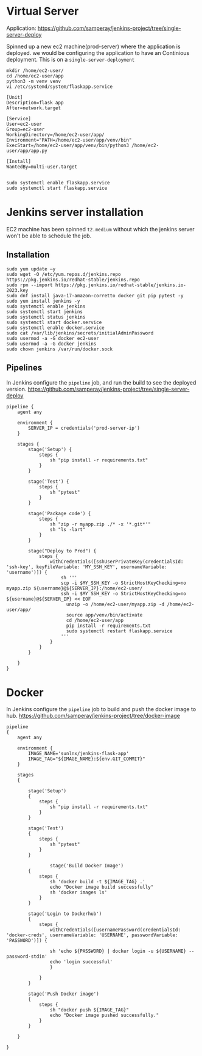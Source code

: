 # Virtual Server

Application: https://github.com/samperay/jenkins-project/tree/single-server-deploy

Spinned up a new ec2 machine(prod-server) where the application is deployed. we would be configuring the application to have an Continious deployment. This is on a `single-server-deployment` 

```
mkdir /home/ec2-user/
cd /home/ec2-user/app
python3 -m venv venv
vi /etc/systemd/system/flaskapp.service
   
[Unit]
Description=flask app 
After=network.target

[Service]
User=ec2-user
Group=ec2-user
WorkingDirectory=/home/ec2-user/app/
Environment="PATH=/home/ec2-user/app/venv/bin"
ExecStart=/home/ec2-user/app/venv/bin/python3 /home/ec2-user/app/app.py

[Install]
WantedBy=multi-user.target


sudo systemctl enable flaskapp.service
sudo systemctl start flaskapp.service
```

# Jenkins server installation 

EC2 machine has been spinned `t2.medium` without which the jenkins server won't be able to schedule the job.

## Installation

```
sudo yum update –y
sudo wget -O /etc/yum.repos.d/jenkins.repo https://pkg.jenkins.io/redhat-stable/jenkins.repo
sudo rpm --import https://pkg.jenkins.io/redhat-stable/jenkins.io-2023.key
sudo dnf install java-17-amazon-corretto docker git pip pytest -y
sudo yum install jenkins -y
sudo systemctl enable jenkins
sudo systemctl start jenkins
sudo systemctl status jenkins
sudo systemctl start docker.service
sudo systemctl enable docker.service
sudo cat /var/lib/jenkins/secrets/initialAdminPassword
sudo usermod -a -G docker ec2-user
sudo usermod -a -G docker jenkins
sudo chown jenkins /var/run/docker.sock
```

## Pipelines

In Jenkins configure the `pipeline` job, and run the build to see the deployed version.
https://github.com/samperay/jenkins-project/tree/single-server-deploy

```
pipeline {
	agent any 

	environment {
		SERVER_IP = credentials('prod-server-ip')
	}

	stages {
		stage('Setup') {
			steps {
				sh "pip install -r requirements.txt"
			}
		}

		stage('Test') {
			steps {
				sh "pytest"
			}
		}

		stage('Package code') {
			steps {
				sh "zip -r myapp.zip ./* -x '*.git*'"
				sh "ls -lart"
			}
		}

		stage("Deploy to Prod") {
			steps {
				withCredentials([sshUserPrivateKey(credentialsId: 'ssh-key', keyFileVariable: 'MY_SSH_KEY', usernameVariable: 'username')]) {
					sh '''
					scp -i $MY_SSH_KEY -o StrictHostKeyChecking=no myapp.zip ${username}@${SERVER_IP}:/home/ec2-user/
					ssh -i $MY_SSH_KEY -o StrictHostKeyChecking=no ${username}@${SERVER_IP} << EOF 
					  unzip -o /home/ec2-user/myapp.zip -d /home/ec2-user/app/
					  source app/venv/bin/activate
					  cd /home/ec2-user/app
					  pip install -r requirements.txt
					  sudo systemctl restart flaskapp.service
					'''
				}
			}
		}

	}
}
```


# Docker

In Jenkins configure the `pipeline` job to build and push the docker image to hub. 
https://github.com/samperay/jenkins-project/tree/docker-image

```
pipeline 
{
	agent any

	environment {
		IMAGE_NAME='sunlnx/jenkins-flask-app'
		IMAGE_TAG="${IMAGE_NAME}:${env.GIT_COMMIT}"
	}
    
	stages 
    {
        
		stage('Setup') 
        {
			steps {
				sh "pip install -r requirements.txt"
			}
        }

		stage('Test')
        {
			steps {
				sh "pytest"
			}
		}

	    		stage('Build Docker Image') 
        {
			steps {
				sh 'docker build -t ${IMAGE_TAG} .'
				echo "Docker image build successfully"
				sh 'docker images ls'
			}
		}

		stage('Login to Dockerhub') 
        {
			steps {
				withCredentials([usernamePassword(credentialsId: 'docker-creds', usernameVariable: 'USERNAME', passwordVariable: 'PASSWORD')]) {

				sh 'echo ${PASSWORD} | docker login -u ${USERNAME} --password-stdin' 
				echo 'login successful'
				}

			}
		}

		stage('Push Docker image') 
        {
			steps {
				sh "docker push ${IMAGE_TAG}"
				echo "Docker image pushed successfully."
			}
		}

	}

}
```